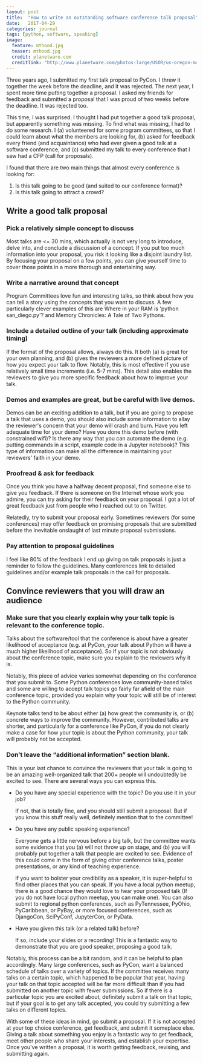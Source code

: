 ```yaml
---
layout: post
title:  "How to write an outstanding software conference talk proposal"
date:   2017-04-29
categories: journal
tags: [python, software, speaking]
image:
  feature: mthood.jpg
  teaser: mthood.jpg
  credit: planetware.com  
  creditlink: "http://www.planetware.com/photos-large/USOR/us-oregon-mount-hood-2.jpg"
---
```


<p class="intro"><span class="dropcap">T</span>hree years ago, I submitted my first talk proposal to PyCon. I threw it together the week before the deadline, and it was rejected. The next year, I spent more time putting together a proposal. I asked my friends for feedback and submitted a proposal that I was proud of two weeks before the deadline.  It was rejected too.</p>

This time, I was surprised. I thought I had put together a good talk proposal, but apparently something was missing.  To find what was missing, I had to do some research.  I (a) volunteered for some program committees, so that I could learn about what the members are looking for, (b) asked for feedback every friend (and acquaintance) who had ever given a good talk at a software conference, and (c) submitted my talk to every conference that I saw had a CFP (call for proposals).

I found that there are two main things that almost every conference is looking for:

1. Is this talk going to be good (and suited to our conference format)? 
2. Is this talk going to attract a crowd? 

## Write a good talk proposal

### Pick a relatively simple concept to discuss

Most talks are <= 30 mins, which actually is not very long to introduce, delve into, and conclude a discussion of a concept. If you put too much information into your proposal, you risk it looking like a disjoint laundry list. By focusing your proposal on a few points, you can give yourself time to cover those points in a more thorough and entertaining way.  

### Write a narrative around that concept 

Program Committees love fun and interesting talks, so think about how you can tell a story using the concepts that you want to discuss. A few particularly clever examples of this are Where in your RAM is 'python san_diego.py'? and Memory Chronicles: A Tale of Two Pythons. 
 
### Include a detailed outline of your talk (including approximate timing)

If the format of the proposal allows, always do this. It both (a) is great for your own planning, and (b) gives the reviewers a more defined picture of how you expect your talk to flow. Notably, this is most effective if you use relatively small time increments (i.e. 5-7 mins). This detail also enables the reviewers to give you more specific feedback about how to improve your talk. 

### Demos and examples are great, but be careful with live demos. 

Demos can be an exciting addition to a talk, but if you are going to propose a talk that uses a demo, you should also include some information to allay the reviewer's concern that your demo will crash and burn. Have you left adequate time for your demo? Have you done this demo before (with constrained wifi)? Is there any way that you can automate the demo (e.g. putting commands in a script, example code in a Jupyter notebook)? This type of information can make all the difference in maintaining your reviewers' faith in your demo. 

### Proofread & ask for feedback 

Once you think you have a halfway decent proposal, find someone else to give you feedback. If there is someone on the Internet whose work you admire, you can try asking for their feedback on your proposal. I got a lot of great feedback just from people who I reached out to on Twitter. 

Relatedly, try to submit your proposal early. Sometimes reviewers (for some conferences) may offer feedback on promising proposals that are submitted before the inevitable onslaught of last minute proposal submissions. 

### Pay attention to proposal guidelines 

I feel like 80% of the feedback I end up giving on talk proposals is just a reminder to follow the guidelines. Many conferences link to detailed guidelines and/or example talk proposals in the call for proposals. 
 
## Convince reviewers that you will draw an audience 

### Make sure that you clearly explain why your talk topic is relevant to the conference topic.

Talks about the software/tool that the conference is about have a greater likelihood of acceptance (e.g. at PyCon, your talk about Python will have a much higher likelihood of acceptance). So if your topic is not obviously about the conference topic, make sure you explain to the reviewers why it is. 

Notably, this piece of advice varies somewhat depending on the conference that you submit to. Some Python conferences love community-based talks and some are willing to accept talk topics go fairly far afield of the main conference topic, provided you explain why your topic will still be of interest to the Python community. 

Keynote talks tend to be about either (a) how great the community is, or (b) concrete ways to improve the community. However, contributed talks are shorter, and particularly for a conference like PyCon, if you do not clearly make a case for how your topic is about the Python community, your talk will probably not be accepted.  

### Don’t leave the “additional information” section blank. 

This is your last chance to convince the reviewers that your talk is going to be an amazing well-organized talk that 200+ people will undoubtedly be excited to see. There are several ways you can express this. 

- Do you have any special experience with the topic?  Do you use it in your job? 

   If not, that is totally fine, and you should still submit a proposal. But if you know this stuff really well, definitely mention that to the committee! 

- Do you have any public speaking experience? 

   Everyone gets a little nervous before a big talk, but the committee wants some evidence that you (a) will not throw up on stage, and (b) you will probably put together a talk that people are excited to see.  Evidence of this could come in the form of giving other conference talks, poster presentations, or any kind of teaching experience. 

    If you want to bolster your credibility as a speaker, it is super-helpful to find other places that you can speak. If you have a local python meetup, there is a good chance they would love to hear your proposed talk (If you do not have local python meetup, you can make one). You can also submit to regional python conferences, such as PyTennessee, PyOhio, PyCaribbean, or PyBay, or more focused conferences, such as DjangoCon, SciPyConf, JupyterCon, or PyData. 

- Have you given this talk (or a related talk) before? 

   If so, include your slides or a recording! This is a fantastic way to demonstrate that you are good speaker, proposing a good talk.

Notably, this process can be a bit random, and it can be helpful to plan accordingly. Many large conferences, such as PyCon, want a balanced schedule of talks over a variety of topics. If the committee receives many talks on a certain topic, which happened to be popular that year, having your talk on that topic accepted will be far more difficult than if you had submitted on another topic with fewer submissions. So if there is a particular topic you are excited about, definitely submit a talk on that topic, but if your goal is to get any talk accepted, you could try submitting a few talks on different topics.  

With some of these ideas in mind, go submit a proposal. If it is not accepted at your top choice conference, get feedback, and submit it someplace else. Giving a talk about something you enjoy is a fantastic way to get feedback, meet other people who share your interests, and establish your expertise. Once you've written a proposal, it is worth getting feedback, revising, and submitting again.  